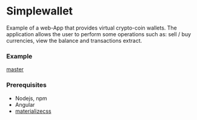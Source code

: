 # Simplewallet
Example of a web-App that provides virtual crypto-coin wallets. The application allows the user to perform some operations such as: sell / buy currencies, view the balance and transactions extract.

### Example
[master](http://simplewallet.lukascivil.com.br/login)

### Prerequisites
- Nodejs, npm
- Angular
- [materializecss](https://materializecss.com/)
